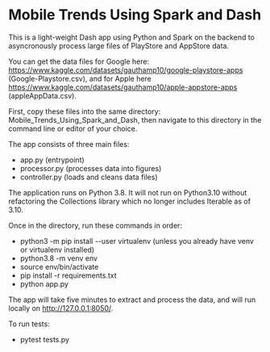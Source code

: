 # Mobile Trends Using Spark and Dash

This is a light-weight Dash app using Python and Spark on the backend to asyncronously process large files of PlayStore and AppStore data.  

You can get the data files for Google here: https://www.kaggle.com/datasets/gauthamp10/google-playstore-apps (Google-Playstore.csv), and for Apple here https://www.kaggle.com/datasets/gauthamp10/apple-appstore-apps (appleAppData.csv).  

First, copy these files into the same directory: Mobile_Trends_Using_Spark_and_Dash, then navigate to this directory in the command line or editor of your choice.

The app consists of three main files:
- app.py (entrypoint)
- processor.py (processes data into figures)
- controller.py (loads and cleans data files)

The application runs on Python 3.8.  It will not run on Python3.10 without refactoring the Collections library which no longer includes Iterable as of 3.10.

Once in the directory, run these commands in order:

- python3 -m pip install --user virtualenv (unless you already have venv or virtualenv installed)
- python3.8 -m venv env 
- source env/bin/activate
- pip install -r requirements.txt
- python app.py

The app will take five minutes to extract and process the data, and will run locally on http://127.0.0.1:8050/.

To run tests:

- pytest tests.py


